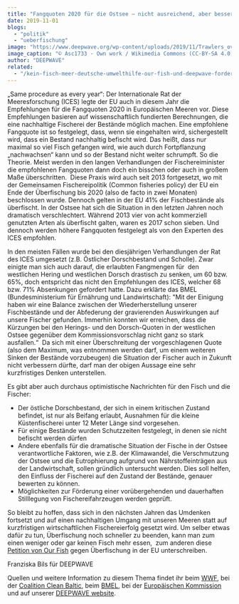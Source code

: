 ```yaml
---
title: "Fangquoten 2020 für die Ostsee – nicht ausreichend, aber besser als erwartet"
date: 2019-11-01
blogs: 
  - "politik"
  - "ueberfischung"
image: "https://www.deepwave.org/wp-content/uploads/2019/11/Trawlers_overfishing_cod.jpg"
image_caption: "© Asc1733 - Own work / Wikimedia Commons (CC-BY-SA 4.0)"
author: "DEEPWAVE"
related: 
  - "/kein-fisch-meer-deutsche-umwelthilfe-our-fish-und-deepwave-fordern-ein-ende-der-ueberfischung-zum-welttag-der-meere/"
---
```


„Same procedure as every year“: Der Internationale Rat der Meeresforschung (ICES) legte der EU auch in diesem Jahr die Empfehlungen für die Fangquoten 2020 in Europäischen Meeren vor. Diese Empfehlungen basieren auf wissenschaftlich fundierten Berechnungen, die eine nachhaltige Fischerei der Bestände möglich machen. Eine empfohlene Fangquote ist so festgelegt, dass, wenn sie eingehalten wird, sichergestellt wird, dass ein Bestand nachhaltig befischt wird. Das heißt, dass nur maximal so viel Fisch gefangen wird, wie auch durch Fortpflanzung „nachwachsen“ kann und so der Bestand nicht weiter schrumpft. So die Theorie. Meist werden in den langen Verhandlungen der Fischereiminister die empfohlenen Fangquoten dann doch ein bisschen oder auch in großem Maße überschritten.  Diese Praxis wird auch seit 2013 fortgesetzt, wo mit der Gemeinsamen Fischereipolitik (Common fisheries policy) der EU ein Ende der Überfischung bis 2020 (also de facto in zwei Monaten) beschlossen wurde. Dennoch gelten in der EU 41% der Fischbestände als überfischt. In der Ostsee hat sich die Situation in den letzten Jahren noch dramatisch verschlechtert. Während 2013 vier von acht kommerziell genutzten Arten als überfischt galten, waren es 2017 schon sieben. Und dennoch werden höhere Fangquoten festgelegt als von den Experten des ICES empfohlen.

In den meisten Fällen wurde bei den diesjährigen Verhandlungen der Rat des ICES umgesetzt (z.B. Östlicher Dorschbestand und Scholle). Zwar einigte man sich auch darauf, die erlaubten Fangmengen für  den westlichen Hering und westlichen Dorsch drastisch zu senken, um 60 bzw. 65%, doch entspricht das nicht den Empfehlungen des ICES, welcher 68 bzw. 71% Absenkungen gefordert hatte. Dazu erklärte das BMEL (Bundesministerium für Ernährung und Landwirtschaft): "Mit der Einigung haben wir eine Balance zwischen der Wiederherstellung unserer Fischbestände und der Abfederung der gravierenden Auswirkungen auf unsere Fischer gefunden. Immerhin konnten wir erreichen, dass die Kürzungen bei den Herings- und den Dorsch-Quoten in der westlichen Ostsee gegenüber dem Kommissionsvorschlag nicht ganz so stark ausfallen.“  Da sich mit einer Überschreitung der vorgeschlagenen Quote (also dem Maximum, was entnommen werden darf, um einem weiteren Sinken der Bestände vorzubeugen) die Situation der Fischer auch in Zukunft nicht verbessern dürfte, darf man der obigen Aussage eine sehr kurzfristiges Denken unterstellen.

Es gibt aber auch durchaus optimistische Nachrichten für den Fisch und die Fischer:

- Der östliche Dorschbestand, der sich in einem kritischen Zustand befindet, ist nur als Beifang erlaubt, Ausnahmen für die kleine Küstenfischerei unter 12 Meter Länge sind vorgesehen.
- Für einige Bestände wurden Schutzzeiten festgelegt, in denen sie nicht befischt werden dürfen
- Andere ebenfalls für die dramatische Situation der Fische in der Ostsee verantwortliche Faktoren, wie z.B. der Klimawandel, die Verschmutzung der Ostsee und die Eutrophierung aufgrund von Nährstoffeinträgen aus der Landwirtschaft, sollen gründlich untersucht werden. Dies soll helfen, den Einfluss der Fischerei auf den Zustand der Bestände, genauer bewerten zu können.
- Möglichkeiten zur Förderung einer vorübergehenden und dauerhaften Stilllegung von Fischereifahrzeugen werden geprüft.

So bleibt zu hoffen, dass sich in den nächsten Jahren das Umdenken fortsetzt und auf einen nachhaltigen Umgang mit unseren Meeren statt auf kurzfristigen wirtschaftlichen Fischereierfolg gesetzt wird. Um selber etwas dafür zu tun, Überfischung noch schneller zu beenden, kann man zum einen weniger oder gar keinen Fisch mehr essen,  zum anderen diese [Petition von Our Fish](https://save.our.fish/endoverfishing) gegen Überfischung in der EU unterschreiben.

Franziska Bils für DEEPWAVE

Quellen und weitere Information zu diesem Thema findet ihr beim [WWF](https://www.wwf.de/themen-projekte/meere-kuesten/fischerei/fischereipolitik-in-europa/), bei der [Coalition Clean Baltic](https://ccb.se/2019/10/ccbs-comment-to-ministers-decision-on-tacs-for-the-baltic-sea/), beim [BMEL,](https://www.bmel.de/SharedDocs/Pressemitteilungen/2019/207-FangquotenOstsee.html) bei der [Europäischen Kommission](https://ec.europa.eu/commission/commissioners/2014-2019/vella/announcements/press-statement-commissioner-vella-following-agrifish-council-luxembourg_en) und auf unserer [DEEPWAVE website](https://www.deepwave.org/kein-fisch-meer-deutsche-umwelthilfe-our-fish-und-deepwave-fordern-ein-ende-der-ueberfischung-zum-welttag-der-meere/).
